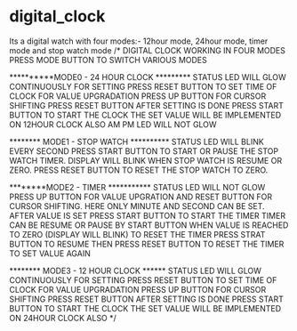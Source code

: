 # digital_clock
Its a digital watch with four modes:- 12hour mode, 24hour mode, timer mode and stop watch mode
/* DIGITAL CLOCK WORKING IN FOUR MODES
PRESS MODE BUTTON TO SWITCH VARIOUS MODES

**********MODE0 - 24 HOUR CLOCK *********
STATUS LED WILL GLOW CONTINUOUSLY
FOR SETTING PRESS RESET BUTTON TO SET TIME OF CLOCK 
FOR VALUE UPGRADATION PRESS UP BUTTON 
FOR CURSOR SHIFTING PRESS RESET BUTTON 
AFTER SETTING IS DONE PRESS START BUTTON TO START THE CLOCK
THE SET VALUE WILL BE IMPLEMENTED ON 12HOUR CLOCK ALSO
AM PM LED WILL NOT GLOW

******** MODE1 - STOP WATCH **********
STATUS LED WILL BLINK EVERY SECOND
PRESS START BUTTON TO START OR PAUSE THE STOP WATCH TIMER.
DISPLAY WILL BLINK WHEN STOP WATCH IS RESUME OR ZERO.
PRESS RESET BUTTON TO RESET THE STOP WATCH TO ZERO.

********MODE2 - TIMER ***********
STATUS LED WILL NOT GLOW
PRESS UP BUTTON FOR VALUE UPGRATION  AND RESET BUTTON FOR CURSOR SHIFTING.
HERE ONLY MINUTE AND SECOND CAN BE SET.
AFTER VALUE IS SET PRESS START BUTTON TO START THE TIMER 
TIMER CAN BE RESUME OR PAUSE BY START BUTTON
WHEN VALUE IS REACHED TO ZERO (DISPLAY WILL BLINK)
TO RESET THE TIMER PRESS STRAT BUTTON TO RESUME THEN PRESS RESET BUTTON TO RESET THE TIMER TO SET VALUE AGAIN

******** MODE3 - 12 HOUR CLOCK ******
STATUS LED WILL GLOW CONTINUOUSLY
FOR SETTING PRESS RESET BUTTON TO SET TIME OF CLOCK 
FOR VALUE UPGRADATION PRESS UP BUTTON 
FOR CURSOR SHIFTING PRESS RESET BUTTON 
AFTER SETTING IS DONE PRESS START BUTTON TO START THE CLOCK
THE SET VALUE WILL BE IMPLEMENTED ON 24HOUR CLOCK ALSO
*/

